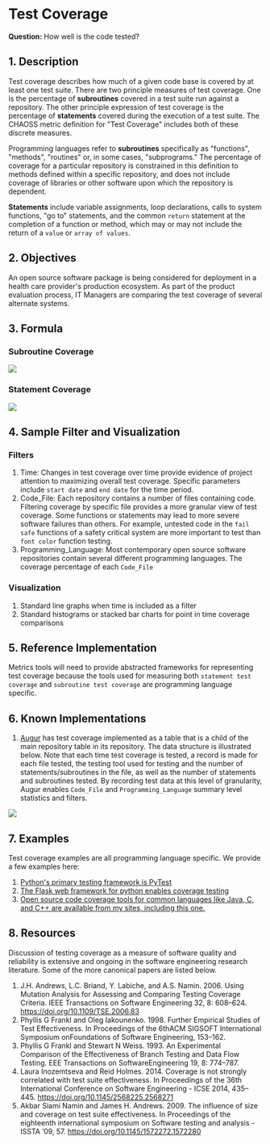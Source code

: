 # Test Coverage

**Question:** How well is the code tested?

## 1. Description
Test coverage describes how much of a given code base is covered by at least one test suite. There are two principle measures of test coverage. One is the percentage of **subroutines** covered in a test suite run against a repository. The other principle expression of test coverage is the percentage of **statements** covered during the execution of a test suite. The CHAOSS metric definition for "Test Coverage" includes both of these discrete measures.

Programming languages refer to **subroutines** specifically as "functions", "methods", "routines" or, in some cases, "subprograms." The percentage of coverage for a particular repository is constrained in this definition to methods defined within a specific repository, and does not include coverage of libraries or other software upon which the repository is dependent.

**Statements** include variable assignments, loop declarations, calls to system functions, "go to" statements, and the common `return` statement at the completion of a function or method, which may or may not include the return of a `value` or `array of values`.

## 2. Objectives

An open source software package is being considered for deployment in a health care provider's production ecosystem. As part of the product evaluation process, IT Managers are comparing the test coverage of several alternate systems.

## 3. Formula

### Subroutine Coverage

![](https://github.com/chaoss/wg-risk/blob/master/metrics/images/subroutine-coverage.png)

### Statement Coverage

![](https://github.com/chaoss/wg-risk/blob/master/metrics/images/statement-coverage.png)

## 4. Sample Filter and Visualization

### Filters
1. Time: Changes in test coverage over time provide evidence of project attention to maximizing overall test coverage. Specific parameters include `start date` and `end date` for the time period.
2. Code_File: Each repository contains a number of files containing code. Filtering coverage by specific file provides a more granular view of test coverage. Some functions or statements may lead to more severe software failures than others. For example, untested code in the `fail safe` functions of a safety critical system are more important to test than `font color` function testing.
3. Programming_Language: Most contemporary open source software repositories contain several different programming languages. The coverage percentage of each `Code_File`

### Visualization
1. Standard line graphs when time is included as a filter
2. Standard histograms or stacked bar charts for point in time coverage comparisons

## 5. Reference Implementation
Metrics tools will need to provide abstracted frameworks for representing test coverage because the tools used for measuring both `statement test coverage` and `subroutine test coverage` are programming language specific.

## 6. Known Implementations
1. [Augur](https://github.com/chaoss/augur) has test coverage implemented as a table that is a child of the main repository table in its repository.  The data structure is illustrated below. Note that each time test coverage is tested, a record is made for each file tested, the testing tool used for testing and the number of statements/subroutines in the file, as well as the number of statements and subroutines tested. By recording test data at this level of granularity, Augur enables `Code_File` and `Programming_Language` summary level statistics and filters.

![](https://github.com/chaoss/wg-risk/blob/master/metrics/images/test_coverage_data_model.png)

## 7. Examples
Test coverage examples are all programming language specific.  We provide a few examples here:
1. [Python's primary testing framework is PyTest](https://docs.pytest.org/en/latest/)
2. [The Flask web framework for python enables coverage testing](http://flask.pocoo.org/docs/1.0/tutorial/tests/)
3. [Open source code coverage tools for common languages like Java, C, and C++ are available from my sites, including this one.](https://stackify.com/code-coverage-tools/#OpenSource)

## 8. Resources
Discussion of testing coverage as a measure of software quality and reliability is extensive and ongoing in the software engineering research literature. Some of the more canonical papers are listed below.

1. J.H. Andrews, L.C. Briand, Y. Labiche, and A.S. Namin. 2006. Using Mutation Analysis for Assessing and Comparing Testing Coverage Criteria. IEEE Transactions on Software Engineering 32, 8: 608–624. https://doi.org/10.1109/TSE.2006.83
2. Phyllis G Frankl and Oleg Iakounenko. 1998. Further Empirical Studies of Test Effectiveness. In Proceedings of the 6thACM SIGSOFT International Symposium onFoundations of Software Engineering, 153–162.
3. Phyllis G Frankl and Stewart N Weiss. 1993. An Experimental Comparison of the Effectiveness of Branch Testing and Data Flow Testing. EEE Transactions on SoftwareEngineering 19, 8: 774–787.
4. Laura Inozemtseva and Reid Holmes. 2014. Coverage is not strongly correlated with test suite effectiveness. In Proceedings of the 36th International Conference on Software Engineering - ICSE 2014, 435–445. https://doi.org/10.1145/2568225.2568271
5. Akbar Siami Namin and James H. Andrews. 2009. The influence of size and coverage on test suite effectiveness. In Proceedings of the eighteenth international symposium on Software testing and analysis - ISSTA ’09, 57. https://doi.org/10.1145/1572272.1572280
